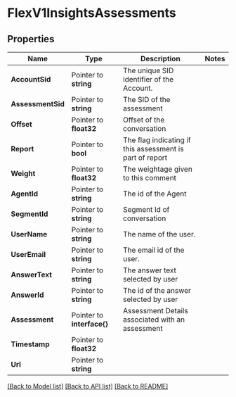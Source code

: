 # FlexV1InsightsAssessments

## Properties

Name | Type | Description | Notes
------------ | ------------- | ------------- | -------------
**AccountSid** | Pointer to **string** | The unique SID identifier of the Account. |
**AssessmentSid** | Pointer to **string** | The SID of the assessment |
**Offset** | Pointer to **float32** | Offset of the conversation |
**Report** | Pointer to **bool** | The flag indicating if this assessment is part of report  |
**Weight** | Pointer to **float32** | The weightage given to this comment |
**AgentId** | Pointer to **string** | The id of the Agent |
**SegmentId** | Pointer to **string** | Segment Id of conversation |
**UserName** | Pointer to **string** | The name of the user. |
**UserEmail** | Pointer to **string** | The email id of the user. |
**AnswerText** | Pointer to **string** | The answer text selected by user |
**AnswerId** | Pointer to **string** | The id of the answer selected by user |
**Assessment** | Pointer to **interface{}** | Assessment Details associated with an assessment |
**Timestamp** | Pointer to **float32** |  |
**Url** | Pointer to **string** |  |

[[Back to Model list]](../README.md#documentation-for-models) [[Back to API list]](../README.md#documentation-for-api-endpoints) [[Back to README]](../README.md)


